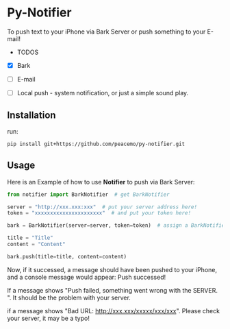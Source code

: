 # Py-Notifier

To push text to your iPhone via Bark Server or push something to your E-mail! 

- TODOS

- [x] Bark

- [ ] E-mail

- [ ] Local push - system notification, or just a simple sound play. 

## Installation

run:

```bash
pip install git+https://github.com/peacemo/py-notifier.git
```

## Usage

Here is an Example of how to use **Notifier** to push via Bark Server:

```python
from notifier import BarkNotifier  # get BarkNotifier 

server = "http://xxx.xxx:xxx"  # put your server address here! 
token = "xxxxxxxxxxxxxxxxxxxxxx"  # and put your token here! 

bark = BarkNotifier(server=server, token=token)  # assign a BarkNotifier, your server and token MUST be passed

title = "Title" 
content = "Content" 

bark.push(title=title, content=content) 
```

Now, if it successed, a message should have been pushed to your iPhone, and a console message would appear: Push successed! 

If a message shows "Push failed, something went wrong with the SERVER. ". It should be the problem with your server. 

if a message shows "Bad URL: http://xxx.xxx/xxxxx/xxx/xxx". Please check your server, it may be a typo! 